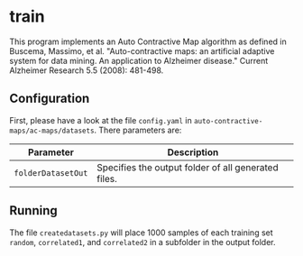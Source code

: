 # train

This program implements an Auto Contractive Map algorithm as defined in Buscema, Massimo, et al. "Auto-contractive maps: an artificial adaptive system for data mining. An application to Alzheimer disease." Current Alzheimer Research 5.5 (2008): 481-498.

## Configuration

First, please have a look at the file `config.yaml` in `auto-contractive-maps/ac-maps/datasets`. There parameters are:

| Parameter | Description |
|-----------|-------------|
| `folderDatasetOut` | Specifies the output folder of all generated files.|


## Running

The file `createdatasets.py` will place 1000 samples of each  training set `random`, `correlated1`, and `correlated2` in a subfolder in the output folder.
